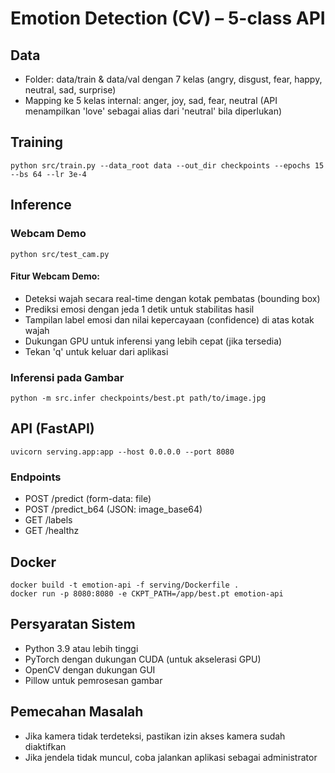 # Emotion Detection (CV) – 5-class API

## Data
- Folder: data/train & data/val dengan 7 kelas (angry, disgust, fear, happy, neutral, sad, surprise)
- Mapping ke 5 kelas internal: anger, joy, sad, fear, neutral (API menampilkan 'love' sebagai alias dari 'neutral' bila diperlukan)

## Training
```
python src/train.py --data_root data --out_dir checkpoints --epochs 15 --bs 64 --lr 3e-4
```

## Inference

### Webcam Demo
```
python src/test_cam.py
```

#### Fitur Webcam Demo:
- Deteksi wajah secara real-time dengan kotak pembatas (bounding box)
- Prediksi emosi dengan jeda 1 detik untuk stabilitas hasil
- Tampilan label emosi dan nilai kepercayaan (confidence) di atas kotak wajah
- Dukungan GPU untuk inferensi yang lebih cepat (jika tersedia)
- Tekan 'q' untuk keluar dari aplikasi

### Inferensi pada Gambar
```
python -m src.infer checkpoints/best.pt path/to/image.jpg
```

## API (FastAPI)
```
uvicorn serving.app:app --host 0.0.0.0 --port 8080
```

### Endpoints
- POST /predict (form-data: file)
- POST /predict_b64 (JSON: image_base64)
- GET  /labels
- GET  /healthz

## Docker
```
docker build -t emotion-api -f serving/Dockerfile .
docker run -p 8080:8080 -e CKPT_PATH=/app/best.pt emotion-api
```

## Persyaratan Sistem
- Python 3.9 atau lebih tinggi
- PyTorch dengan dukungan CUDA (untuk akselerasi GPU)
- OpenCV dengan dukungan GUI
- Pillow untuk pemrosesan gambar

## Pemecahan Masalah
- Jika kamera tidak terdeteksi, pastikan izin akses kamera sudah diaktifkan
- Jika jendela tidak muncul, coba jalankan aplikasi sebagai administrator